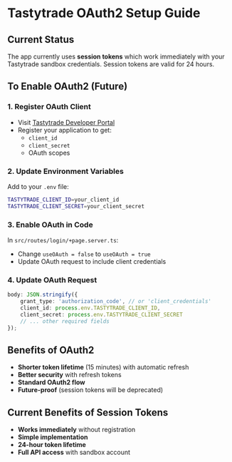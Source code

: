 # Tastytrade OAuth2 Setup Guide

## Current Status

The app currently uses **session tokens** which work immediately with your Tastytrade sandbox credentials. Session tokens are valid for 24 hours.

## To Enable OAuth2 (Future)

### 1. Register OAuth Client

- Visit [Tastytrade Developer Portal](https://developer.tastytrade.com)
- Register your application to get:
  - `client_id`
  - `client_secret`
  - OAuth scopes

### 2. Update Environment Variables

Add to your `.env` file:

```bash
TASTYTRADE_CLIENT_ID=your_client_id
TASTYTRADE_CLIENT_SECRET=your_client_secret
```

### 3. Enable OAuth in Code

In `src/routes/login/+page.server.ts`:

- Change `useOAuth = false` to `useOAuth = true`
- Update OAuth request to include client credentials

### 4. Update OAuth Request

```typescript
body: JSON.stringify({
	grant_type: 'authorization_code', // or 'client_credentials'
	client_id: process.env.TASTYTRADE_CLIENT_ID,
	client_secret: process.env.TASTYTRADE_CLIENT_SECRET
	// ... other required fields
});
```

## Benefits of OAuth2

- **Shorter token lifetime** (15 minutes) with automatic refresh
- **Better security** with refresh tokens
- **Standard OAuth2 flow**
- **Future-proof** (session tokens will be deprecated)

## Current Benefits of Session Tokens

- **Works immediately** without registration
- **Simple implementation**
- **24-hour token lifetime**
- **Full API access** with sandbox account
